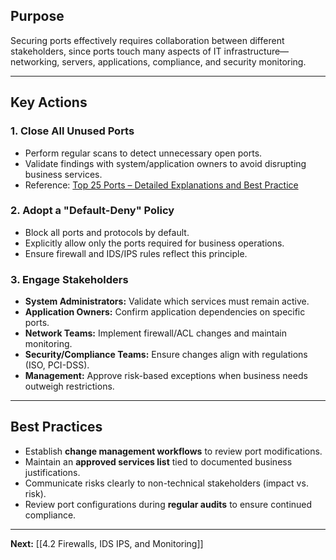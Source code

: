 ## Purpose
Securing ports effectively requires collaboration between different stakeholders, since ports touch many aspects of IT infrastructure—networking, servers, applications, compliance, and security monitoring.  

---

## Key Actions

### 1. Close All Unused Ports
- Perform regular scans to detect unnecessary open ports.  
- Validate findings with system/application owners to avoid disrupting business services.  
- Reference: [Top 25 Ports – Detailed Explanations and Best Practice](obsidian://open?vault=Programming&file=Web%2FHow%20does%20Internet%20work%2FPorts%2F5.%20Overview%20%E2%80%93%20Why%20These%2025%20Ports%20Matter%2F5.1%20Service%20Categories%20and%20Their%20Importance)

### 2. Adopt a "Default-Deny" Policy
- Block all ports and protocols by default.  
- Explicitly allow only the ports required for business operations.  
- Ensure firewall and IDS/IPS rules reflect this principle.  

### 3. Engage Stakeholders
- **System Administrators:** Validate which services must remain active.  
- **Application Owners:** Confirm application dependencies on specific ports.  
- **Network Teams:** Implement firewall/ACL changes and maintain monitoring.  
- **Security/Compliance Teams:** Ensure changes align with regulations (ISO, PCI-DSS).  
- **Management:** Approve risk-based exceptions when business needs outweigh restrictions.  

---

## Best Practices
- Establish **change management workflows** to review port modifications.  
- Maintain an **approved services list** tied to documented business justifications.  
- Communicate risks clearly to non-technical stakeholders (impact vs. risk).  
- Review port configurations during **regular audits** to ensure continued compliance.  

---

**Next:** [[4.2 Firewalls, IDS IPS, and Monitoring]]